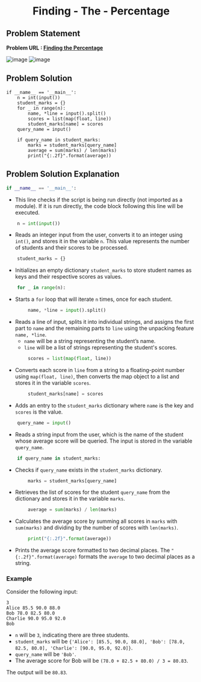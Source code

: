 <h1 align='center'>Finding - The - Percentage</h1>

## Problem Statement 
**Problem URL : [Finding the Percentage](https://www.hackerrank.com/challenges/finding-the-percentage/problem?isFullScreen=true)**

![image](https://github.com/JawadSher/Python_Problems-HackerRank/assets/158135119/ae00c9f1-ae16-4c24-8e70-23ab48e4cea3)
![image](https://github.com/JawadSher/Python_Problems-HackerRank/assets/158135119/1bd01b3a-aada-4d46-b925-ae27b1472348)

## Problem Solution
```
if __name__ == '__main__':
    n = int(input())
    student_marks = {}
    for _ in range(n):
        name, *line = input().split()
        scores = list(map(float, line))
        student_marks[name] = scores
    query_name = input()
    
    if query_name in student_marks:
        marks = student_marks[query_name]
        average = sum(marks) / len(marks)
        print("{:.2f}".format(average))
```

## Problem Solution Explanation

```python
if __name__ == '__main__':
```
- This line checks if the script is being run directly (not imported as a module). If it is run directly, the code block following this line will be executed.

```python
    n = int(input())
```
- Reads an integer input from the user, converts it to an integer using `int()`, and stores it in the variable `n`. This value represents the number of students and their scores to be processed.

```python
    student_marks = {}
```
- Initializes an empty dictionary `student_marks` to store student names as keys and their respective scores as values.

```python
    for _ in range(n):
```
- Starts a `for` loop that will iterate `n` times, once for each student.

```python
        name, *line = input().split()
```
- Reads a line of input, splits it into individual strings, and assigns the first part to `name` and the remaining parts to `line` using the unpacking feature `name, *line`.
  - `name` will be a string representing the student’s name.
  - `line` will be a list of strings representing the student's scores.

```python
        scores = list(map(float, line))
```
- Converts each score in `line` from a string to a floating-point number using `map(float, line)`, then converts the map object to a list and stores it in the variable `scores`.

```python
        student_marks[name] = scores
```
- Adds an entry to the `student_marks` dictionary where `name` is the key and `scores` is the value.

```python
    query_name = input()
```
- Reads a string input from the user, which is the name of the student whose average score will be queried. The input is stored in the variable `query_name`.

```python
    if query_name in student_marks:
```
- Checks if `query_name` exists in the `student_marks` dictionary.

```python
        marks = student_marks[query_name]
```
- Retrieves the list of scores for the student `query_name` from the dictionary and stores it in the variable `marks`.

```python
        average = sum(marks) / len(marks)
```
- Calculates the average score by summing all scores in `marks` with `sum(marks)` and dividing by the number of scores with `len(marks)`.

```python
        print("{:.2f}".format(average))
```
- Prints the average score formatted to two decimal places. The `"{:.2f}".format(average)` formats the `average` to two decimal places as a string.

### Example
Consider the following input:
```
3
Alice 85.5 90.0 88.0
Bob 78.0 82.5 80.0
Charlie 90.0 95.0 92.0
Bob
```
- `n` will be `3`, indicating there are three students.
- `student_marks` will be `{'Alice': [85.5, 90.0, 88.0], 'Bob': [78.0, 82.5, 80.0], 'Charlie': [90.0, 95.0, 92.0]}`.
- `query_name` will be `'Bob'`.
- The average score for Bob will be `(78.0 + 82.5 + 80.0) / 3 = 80.83`.

The output will be `80.83`.
